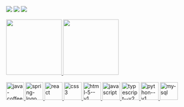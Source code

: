 

 <div flex justify-center>
   <a href = "mailto:thamiresfrpereira2@gmail.com"><img src="https://img.icons8.com/fluency/48/new-post.png"/ target="_blank"></a>
  <a href="https://www.linkedin.com/in/thamirespereira-dev/" target="_blank"><img src="https://img.icons8.com/color/48/linkedin.png"/ target="_blank"></a> 
  <a href="https://thamirespereira.github.io/resume/" target="_blank"><img src="https://img.icons8.com/fluency/48/document.png"/ target="_blank"></a> 
 </div>
 <br>

 <div flex justify-center>
  <a href="https://github.com/thamirespereira">
  <img height="150em" src="https://github-readme-stats.vercel.app/api?username=thamirespereira&show_icons=true&theme=dracula&include_all_commits=true&count_private=true"/>
  <img height="150em" src="https://github-readme-stats.vercel.app/api/top-langs/?username=thamirespereira&layout=compact&langs_count=7&theme=dark"/>
 </div>

<div>
   <br>
   <img width="48" height="48" src="https://img.icons8.com/fluency/48/java-coffee-cup-logo.png" alt="java-coffee-cup-logo"/>
   <img width="48" height="48" src="https://img.icons8.com/color/48/spring-logo.png" alt="spring-logo"/>
   <img width="48" height="48" src="https://img.icons8.com/officel/16/react.png" alt="react"/>
   <img width="48" height="48" src="https://img.icons8.com/color/48/css3.png" alt="css3"/>
   <img width="48" height="48" src="https://img.icons8.com/color/48/html-5--v1.png" alt="html-5--v1"/>
   <img width="48" height="48" src="https://img.icons8.com/fluency/48/javascript.png" alt="javascript"/>
   <img width="48" height="48" src="https://img.icons8.com/fluency/48/typescript--v2.png" alt="typescript--v2"/>
   <img width="48" height="48" src="https://img.icons8.com/color/48/python--v1.png" alt="python--v1"/>
   <img width="48" height="48" src="https://img.icons8.com/fluency/48/my-sql.png" alt="my-sql"/>
   
</div>
 
